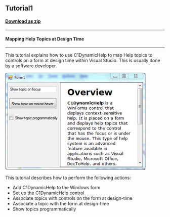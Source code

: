 ## Tutorial1
#### [Download as zip](https://minhaskamal.github.io/DownGit/#/home?url=https://github.com/GrapeCity/ComponentOne-WinForms-Samples/tree/master/NetFramework\DynamicHelp\CS\Tutorials\Tutorial1)
____
#### Mapping Help Topics at Design Time
____
This tutorial explains how to use C1DynamicHelp to map Help topics to controls on a form at design time within Visual Studio. This is usually done by a software developer.

![screenshot](screenshot.png)

This tutorial describes how to perform the following actions:

* Add C1DynamicHelp to the Windows form
* Set up the C1DynamicHelp control
* Associate topics with controls on the form at design-time
* Associate a topic with the form at design-time
* Show topics programmatically
